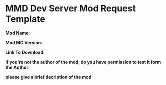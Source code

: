 # MMD Dev Server Mod Request Template

**Mod Name**:

**Mod MC Version**:

**Link To Download**:

**If you're not the author of the mod, do you have permission to test it form the Author**:

**please give a brief decription of the mod**:
